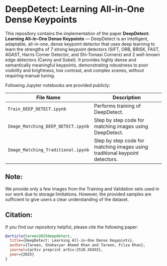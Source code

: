 # DeepDetect: Learning All-in-One Dense Keypoints

This repository contains the implementation of the paper **DeepDetect: Learning All-in-One Dense Keypoints** — DeepDetect is an intelligent, adaptable, all-in-one, dense keypoint detector that uses deep learning
to learn the strengths of 7 strong keypoint detectors (SIFT, ORB, BRISK, FAST, AGAST, Harris Corner Detector, and Shi-Tomasi Corners) and 2 well-known edge detectors (Canny and Sobel). It provides highly dense and semantically meaningful keypoints, demonstrating robustness to poor visibility and brightness, low contrast, and complex scenes, without requiring manual tuning.

Following Jupyter notebooks are provided publicly:

| File Name                          | Description                                                                 |
|------------------------------------|-----------------------------------------------------------------------------|
| `Train_DEEP_DETECT.ipynb`          | Performs training of DeepDetect.                                            |
| `Image_Matching_DEEP_DETECT.ipynb` | Step by step code for matching images using DeepDetect.                     |
| `Image_Matching_Traditional.ipynb` | Step by step code for matching images using traditional keypoint detectors. |

## Note:
We provide only a few images from the Training and Validation sets used in our work due to storage limitations. However, the provided samples are sufficient to give users a clear understanding of the dataset.

## Citation:
If you find our repository helpful, please cite the following paper:

```bibtex
@article{tareen2025deepdetect,
  title={DeepDetect: Learning All-in-One Dense Keypoints},
  author={Tareen, Shaharyar Ahmed Khan and Tareen, Filza Khan},
  journal={arXiv preprint arXiv:2510.XXXXX},
  year={2025}
}
